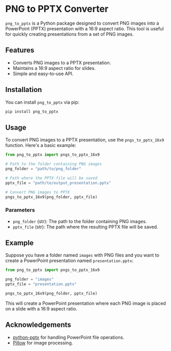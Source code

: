 
# PNG to PPTX Converter

`png_to_pptx` is a Python package designed to convert PNG images into a PowerPoint (PPTX) presentation with a 16:9 aspect ratio. This tool is useful for quickly creating presentations from a set of PNG images.

## Features

- Converts PNG images to a PPTX presentation.
- Maintains a 16:9 aspect ratio for slides.
- Simple and easy-to-use API.

## Installation

You can install `png_to_pptx` via pip:

```bash
pip install png_to_pptx
```

## Usage

To convert PNG images to a PPTX presentation, use the `pngs_to_pptx_16x9` function. Here's a basic example:

```python
from png_to_pptx import pngs_to_pptx_16x9

# Path to the folder containing PNG images
png_folder = "path/to/png_folder"

# Path where the PPTX file will be saved
pptx_file = "path/to/output_presentation.pptx"

# Convert PNG images to PPTX
pngs_to_pptx_16x9(png_folder, pptx_file)
```

### Parameters

- `png_folder` (str): The path to the folder containing PNG images.
- `pptx_file` (str): The path where the resulting PPTX file will be saved.

## Example

Suppose you have a folder named `images` with PNG files and you want to create a PowerPoint presentation named `presentation.pptx`:

```python
from png_to_pptx import pngs_to_pptx_16x9

png_folder = "images"
pptx_file = "presentation.pptx"

pngs_to_pptx_16x9(png_folder, pptx_file)
```

This will create a PowerPoint presentation where each PNG image is placed on a slide with a 16:9 aspect ratio.

## Acknowledgements

- [python-pptx](https://python-pptx.readthedocs.io/) for handling PowerPoint file operations.
- [Pillow](https://pillow.readthedocs.io/) for image processing.
```

